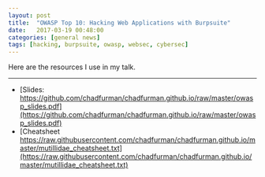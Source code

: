 ```yaml
---
layout: post
title:  "OWASP Top 10: Hacking Web Applications with Burpsuite"
date:   2017-03-19 00:48:00
categories: [general news]
tags: [hacking, burpsuite, owasp, websec, cybersec]
---
```

Here are the resources I use in my talk.

---------------

* [Slides: https://github.com/chadfurman/chadfurman.github.io/raw/master/owasp_slides.pdf](https://github.com/chadfurman/chadfurman.github.io/raw/master/owasp_slides.pdf)
* [Cheatsheet https://raw.githubusercontent.com/chadfurman/chadfurman.github.io/master/mutillidae_cheatsheet.txt](https://raw.githubusercontent.com/chadfurman/chadfurman.github.io/master/mutillidae_cheatsheet.txt)
